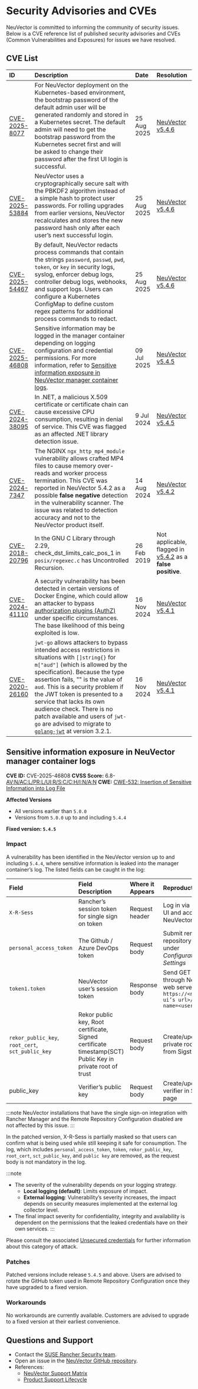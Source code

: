 # Security Advisories and CVEs

NeuVector is committed to informing the community of security issues. Below is a CVE reference list of published security advisories and CVEs (Common Vulnerabilities and Exposures) for issues we have resolved.

## CVE List

| ID | Description | Date | Resolution |
| :---- | :---- | :---- | :---- |
| [CVE-2025-8077](https://github.com/neuvector/neuvector/security/advisories/GHSA-8pxw-9c75-6w56) | For NeuVector deployment on the Kubernetes-based environment, the bootstrap password of the default admin user will be generated randomly and stored in a Kubernetes secret. The default admin will need to get the bootstrap password from the Kubernetes secret first and will be asked to change their password after the first UI login is successful. | 25 Aug 2025 | [NeuVector v5.4.6](https://github.com/neuvector/neuvector/releases/tag/v5.4.6) |
| [CVE-2025-53884](https://github.com/neuvector/neuvector/security/advisories/GHSA-8ff6-pc43-jwv3) | NeuVector uses a cryptographically secure salt with the PBKDF2 algorithm instead of a simple hash to protect user passwords. For rolling upgrades from earlier versions, NeuVector recalculates and stores the new password hash only after each user’s next successful login. | 25 Aug 2025 | [NeuVector v5.4.6](https://github.com/neuvector/neuvector/releases/tag/v5.4.6) |
| [CVE-2025-54467](https://github.com/neuvector/neuvector/security/advisories/GHSA-w54x-xfxg-4gxq) | By default, NeuVector redacts process commands that contain the strings `password`, `passwd`, `pwd`, `token`, or `key` in security logs, syslog, enforcer debug logs, controller debug logs, webhooks, and support logs. Users can configure a Kubernetes ConfigMap to define custom regex patterns for additional process commands to redact. | 25 Aug 2025 | [NeuVector v5.4.6](https://github.com/neuvector/neuvector/releases/tag/v5.4.6) |
| [CVE-2025-46808](https://github.com/neuvector/manager/security/advisories/GHSA-fggw-hv56-8m6r) | Sensitive information may be logged in the manager container depending on logging configuration and credential permissions. For more information, refer to [Sensitive information exposure in NeuVector manager container logs](#sensitive-information-exposure-in-neuvector-manager-container-logs). | 09 Jul 2025 | [NeuVector v5.4.5](https://github.com/neuvector/neuvector/releases/tag/v5.4.5) |
| [CVE-2024-38095](https://www.suse.com/security/cve/CVE-2024-38095.html) | In .NET, a malicious X.509 certificate or certificate chain can cause excessive CPU consumption, resulting in denial of service. This CVE was flagged as an affected .NET library detection issue. | 9 Jul 2024 | [NeuVector v5.4.5](https://github.com/neuvector/neuvector/releases/tag/v5.4.5) |
| [CVE-2024-7347](https://www.suse.com/security/cve/CVE-2024-7347.html) | The NGINX `ngx_http_mp4_module` vulnerability allows crafted MP4 files to cause memory over-reads and worker process termination. This CVE was reported in NeuVector 5.4.2 as a possible **false negative** detection in the vulnerability scanner. The issue was related to detection accuracy and not to the NeuVector product itself.  |  14 Aug 2024 | [NeuVector v5.4.2](https://github.com/neuvector/neuvector/releases/tag/v5.4.2) |
| [CVE-2018-20796](https://www.suse.com/security/cve/CVE-2018-20796.html) | In the GNU C Library through 2.29, check_dst_limits_calc_pos_1 in `posix/regexec.c` has Uncontrolled Recursion. | 26 Feb 2019 | Not applicable, flagged in [v5.4.2](https://github.com/neuvector/neuvector/releases/tag/v5.4.2) as a **false positive**. |
| [CVE-2024-41110](https://github.com/advisories/GHSA-v23v-6jw2-98fq) | A security vulnerability has been detected in certain versions of Docker Engine, which could allow an attacker to bypass [authorization plugins (AuthZ)](https://docs.docker.com/engine/extend/plugins_authorization/) under specific circumstances. The base likelihood of this being exploited is low. | 16 Nov 2024 | [NeuVector v5.4.1](https://github.com/neuvector/neuvector/releases/tag/v5.4.1) |
| [CVE-2020-26160](https://github.com/advisories/GHSA-w73w-5m7g-f7qc) | `jwt-go` allows attackers to bypass intended access restrictions in situations with `[]string{}` for `m["aud"]` (which is allowed by the specification). Because the type assertion fails, "" is the value of `aud`. This is a security problem if the JWT token is presented to a service that lacks its own audience check. There is no patch available and users of `jwt-go` are advised to migrate to [`golang-jwt`](https://github.com/golang-jwt/jwt) at version 3.2.1. | 16 Nov 2024 | [NeuVector v5.4.1](https://github.com/neuvector/neuvector/releases/tag/v5.4.1) |

## Sensitive information exposure in NeuVector manager container logs

**CVE ID:** CVE-2025-46808
**CVSS Score:** 6.8- [AV:N/AC:L/PR:L/UI:R/S:C/C:H/I:N/A:N](https://nvd.nist.gov/vuln-metrics/cvss/v3-calculator?vector=AV:N/AC:L/PR:L/UI:R/S:C/C:H/I:N/A:N&version=3.1)
**CWE:** [CWE-532: Insertion of Sensitive Information into Log File](https://cwe.mitre.org/data/definitions/532)

**Affected Versions**

* All versions earlier than `5.0.0`
* Versions from `5.0.0` up to and including `5.4.4`

**Fixed version: `5.4.5`**

### Impact

A vulnerability has been identified in the NeuVector version up to and including `5.4.4`, where sensitive information is leaked into the manager container’s log. The listed fields can be caught in the log:

| Field | Field Description | Where it Appears | Reproduction | Environment |
| :---- | :---- | :---- | :---- | :---- |
| `X-R-Sess` | Rancher’s session token for single sign on token | Request header | Log in via Rancher UI and access NeuVector SSO | Rancher with NeuVector SSO |
| `personal_access_token` | The Github / Azure DevOps token | Request body | Submit remote repository config under *Configuration \> Settings* | NeuVector |
| `token1.token` | NeuVector user’s session token | Response body | Send GET request through NeuVector web server’s API: `https://<neuvector ui’s url>/user?name=<username>` | NeuVector |
| `rekor_public_key`, `root_cert`, `sct_public_key` | Rekor public key, Root certificate, Signed certificate timestamp(SCT) Public Key in private root of trust | Request body | Create/update private root of trust from Sigstore page | NeuVector |
| public\_key | Verifier’s public key | Request body | Create/update verifier in Sigstore page | NeuVector |

:::note
NeuVector installations that have the single sign-on integration with Rancher Manager and the Remote Repository Configuration disabled are not affected by this issue.
:::

In the patched version, X-R-Sess is partially masked so that users can confirm what is being used while still keeping it safe for consumption. The log, which includes `personal_access_token`, `token`, `rekor_public_key`, `root_cert`, `sct_public_key`, and `public key` are removed, as the request body is not mandatory in the log.

:::note
* The severity of the vulnerability depends on your logging strategy.
   * **Local logging (default)**: Limits exposure of impact.
   * **External logging**: Vulnerability’s severity increases, the impact depends on security measures implemented at the external log collector level.
* The final impact severity for confidentiality, integrity and availability is dependent on the permissions that the leaked credentials have on their own services.
:::

Please consult the associated [Unsecured credentials](https://attack.mitre.org/techniques/T1552/) for further information about this category of attack.

### Patches

Patched versions include release `5.4.5` and above. Users are advised to rotate the GitHub token used in Remote Repository Configuration once they have upgraded to a fixed version.

### Workarounds

No workarounds are currently available. Customers are advised to upgrade to a fixed version at their earliest convenience.

## Questions and Support

* Contact the [SUSE Rancher Security team](https://github.com/rancher/rancher/security/policy).
* Open an issue in the [NeuVector GitHub repository](https://github.com/neuvector/neuvector/issues/new/choose).
* References:
   * [NeuVector Support Matrix](https://www.suse.com/suse-neuvector/support-matrix/all-supported-versions/neuvector-v-all-versions/)
   * [Product Support Lifecycle](https://www.suse.com/lifecycle/#suse-security)